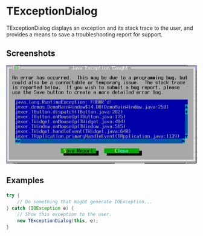 TExceptionDialog
================

TExceptionDialog displays an exception and its stack trace to the user, and provides a means to save a troubleshooting report for support.

Screenshots
-----------

![exceptiondialog_1](uploads/99bfb6138eaa079c51a5234ff93ef572/exceptiondialog_1.png)

Examples
--------

```Java
try {
    // Do something that might generate IOException...
} catch (IOException e) {
    // Show this exception to the user.
    new TExceptionDialog(this, e);
}
```

